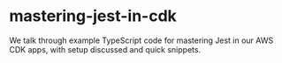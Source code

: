 # mastering-jest-in-cdk
We talk through example TypeScript code for mastering Jest in our AWS CDK apps, with setup discussed and quick snippets.

